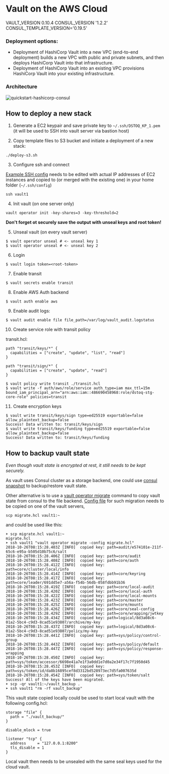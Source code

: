 # Vault on the AWS Cloud

VAULT_VERSION 0.10.4
CONSUL_VERSION '1.2.2'
CONSUL_TEMPLATE_VERSION='0.19.5'

### Deployment options:
* Deployment of HashiCorp Vault into a new VPC (end-to-end deployment) builds a new VPC with public and private subnets, and then deploys HashiCorp Vault into that infrastructure.
* Deployment of HashiCorp Vault into an existing VPC provisions HashiCorp Vault into your existing infrastructure. 

### Architecture
![quickstart-hashicorp-consul](/images/vault.png)

## How to deploy a new stack

1. Generate a EC2 keypair and save private key to `~/.ssh/DSTOQ_KP_1.pem` (it will be used to SSH into vault server via bastion host)

1. Copy template files to S3 bucket and initiate a deployment of a new stack:
 ```
 ./deploy-s3.sh
 ```
3. Configure ssh and connect

[Example SSH config](ssh_config.example.txt) needs to be edited with actual IP addresses of EC2 instances and copied to (or merged with the existing one) in your home folder (`~/.ssh/config`)
```shell
ssh vault1
```
4. Init vault (on one server only)
```shell
vault operator init -key-shares=3 -key-threshold=2 
```
**Don't forget ot securely save the output with unseal keys and root token!**

5. Unseal vault (on every vault server)
```shell
$ vault operator unseal # <- unseal key 1
$ vault operator unseal # <- unseal key 2
```

6. Login
```shell
$ vault login token=<root-token>
```

7. Enable transit
```shell
$ vault secrets enable transit 
```

8. Enable AWS Auth backend
```shell
$ vault auth enable aws
```

9. Enable audit logs:
```shell
$ vault audit enable file file_path=/var/log/vault_audit.logstatus
```

10. Create service role with transit policy

transit.hcl:
```hcl
path "transit/keys/*" {
  capabilities = ["create", "update", "list", "read"]
}

path "transit/sign/*" {
  capabilities = ["create", "update", "read"]
}
```

```shell
$ vault policy write transit ./transit.hcl
$ vault write -f auth/aws/role/service auth_type=iam max_ttl=15m bound_iam_principal_arn="arn:aws:iam::486690458968:role/dstoq-stg-core-role" policies=transit
```

11. Create encryption keys
```shell
$ vault write transit/keys/sign type=ed25519 exportable=false allow_plaintext_backup=false
Success! Data written to: transit/keys/sign
$ vault write transit/keys/funding type=ed25519 exportable=false allow_plaintext_backup=false
Success! Data written to: transit/keys/funding
```

## How to backup vault state

*Even though vault state is encrypted at rest, it still needs to be kept securely.*

As vault uses Consul cluster as a storage backend, one could use [consul snapshot](https://www.consul.io/docs/commands/snapshot.html) to backup/restore vault state.

Other alternative is to use a [vault operator migrate](https://www.vaultproject.io/docs/commands/operator/migrate.html) command to copy vault state from consul to the file backend. [Config file](migrate.hcl) for such migration needs to be copied on one of the vault servers, 
```
scp migrate.hcl vault1:~
``` 
 and could be used like this:

```shell
➤ scp migrate.hcl vault1:~
migrate.hcl  
➤ ssh vault1 "vault operator migrate -config migrate.hcl"
2018-10-26T08:15:28.403Z [INFO]  copied key: path=audit/e574101e-211f-65c6-e95a-b505d10b75c6/salt
2018-10-26T08:15:28.406Z [INFO]  copied key: path=core/audit
2018-10-26T08:15:28.408Z [INFO]  copied key: path=core/auth
2018-10-26T08:15:28.412Z [INFO]  copied key: path=core/cluster/local/info
2018-10-26T08:15:28.414Z [INFO]  copied key: path=core/keyring
2018-10-26T08:15:28.417Z [INFO]  copied key: path=core/leader/691dd5e7-a56a-f54b-56db-058fdbb91b36
2018-10-26T08:15:28.419Z [INFO]  copied key: path=core/local-audit
2018-10-26T08:15:28.420Z [INFO]  copied key: path=core/local-auth
2018-10-26T08:15:28.422Z [INFO]  copied key: path=core/local-mounts
2018-10-26T08:15:28.423Z [INFO]  copied key: path=core/master
2018-10-26T08:15:28.425Z [INFO]  copied key: path=core/mounts
2018-10-26T08:15:28.426Z [INFO]  copied key: path=core/seal-config
2018-10-26T08:15:28.429Z [INFO]  copied key: path=core/wrapping/jwtkey
2018-10-26T08:15:28.434Z [INFO]  copied key: path=logical/8d3a08c6-01a2-5bc4-c9d3-8cad51e93807/archive/my-key
2018-10-26T08:15:28.437Z [INFO]  copied key: path=logical/8d3a08c6-01a2-5bc4-c9d3-8cad51e93807/policy/my-key
2018-10-26T08:15:28.441Z [INFO]  copied key: path=sys/policy/control-group
2018-10-26T08:15:28.443Z [INFO]  copied key: path=sys/policy/default
2018-10-26T08:15:28.447Z [INFO]  copied key: path=sys/policy/response-wrapping
2018-10-26T08:15:28.450Z [INFO]  copied key: path=sys/token/accessor/6698e41a7e1f3a0dd1e7d0a2e34f17c7f1950d45
2018-10-26T08:15:28.453Z [INFO]  copied key: path=sys/token/id/da8b16895cef8d3312bd528973ec7d5fa007635d
2018-10-26T08:15:28.454Z [INFO]  copied key: path=sys/token/salt
Success! All of the keys have been migrated.
➤ scp -qr vault1:~/vault_backup .
➤ ssh vault1 "rm -rf vault_backup"
```

This vault state copied locally could be used to start local vault with the following config.hcl:
```hcl
storage "file" {
  path = "./vault_backup/"
}

disable_mlock = true

listener "tcp" {
  address     = "127.0.0.1:8200"
  tls_disable = 1
}

```

Local vault then needs to be unsealed with the same seal keys used for the cloud vault.